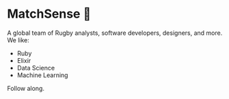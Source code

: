 # MatchSense 👋

A global team of Rugby analysts, software developers, designers, and more. We like:

- Ruby
- Elixir
- Data Science
- Machine Learning

Follow along.
